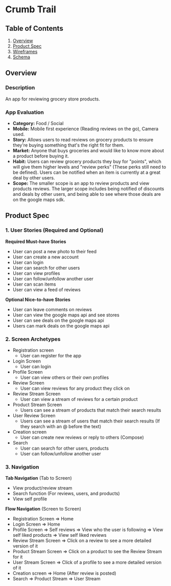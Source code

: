 # Crumb Trail

## Table of Contents
1. [Overview](#Overview)
1. [Product Spec](#Product-Spec)
1. [Wireframes](#Wireframes)
2. [Schema](#Schema)

## Overview
### Description
An app for reviewing grocery store products.

### App Evaluation
   - **Category:** Food / Social
   - **Mobile:** Mobile first experience (Reading reviews on the go), Camera used.
   - **Story:** Allows users to read reviews on grocery products to ensure they're buying something that's the right fit for them.
   - **Market:** Anyone that buys groceries and would like to know more about a product before buying it.
   - **Habit:** Users can review grocery products they buy for "points", which will give them higher levels and "review perks" (These perks still need to be defined). Users can be notified when an item is currently at a great deal by other users.
   - **Scope:** The smaller scope is an app to review products and view products reviews. The larger scope includes being notified of discounts and deals by other users, and being able to see where those deals are on the google maps sdk.

## Product Spec

### 1. User Stories (Required and Optional)

**Required Must-have Stories**

* User can post a new photo to their feed
* User can create a new account
* User can login
* User can search for other users
* User can view profiles
* User can follow/unfollow another user
* User can scan items
* User can view a feed of reviews

**Optional Nice-to-have Stories**

* User can leave comments on reviews
* User can view the google maps api and see stores
* User can see deals on the google maps api
* Users can mark deals on the google maps api

### 2. Screen Archetypes

* Registration screen
   * User can register for the app 
* Login Screen
   * User can login
* Profile Screen
   * User can view others or their own profiles
* Review Screen
   * User can view reviews for any product they click on
* Review Stream Screen
   * User can view a stream of reviews for a certain product
* Product Stream Screen
   * Users can see a stream of products that match their search results
* User Review Screen
   * Users can see a stream of users that match their search results (If they search with an @ before the text)
* Creation screen
   * User can create new reviews or reply to others (Compose) 
* Search
   * User can search for other users, products
   * User can follow/unfollow another user

### 3. Navigation

**Tab Navigation** (Tab to Screen)

  * View product/review stream
  * Search function (For reviews, users, and products)
  * View self profile

**Flow Navigation** (Screen to Screen)

* Registration Screen
  => Home
* Login Screen
  => Home
* Profile Screen
  => Self reviews
  => View who the user is following
  => View self liked products
  => View self liked reviews 
* Review Stream Screen
  => Click on a review to see a more detailed version of it
* Product Stream Screen
  => Click on a product to see the Review Stream for it 
* User Stream Screen
  => Click of a profile to see a more detailed version of it
* Creation screen
  => Home (After review is posted)
* Search
  => Product Stream
  => User Stream
